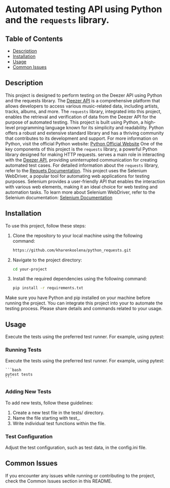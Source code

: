# Automated testing API using Python and the `requests` library.


## Table of Contents

- [Description](#description)
- [Installation](#installation)
- [Usage](#usage)
- [Common Issues](#usage)


## Description

This project is designed to perform testing on the Deezer API using Python and the requests library.
The [Deezer API](https://developers.deezer.com/api) is a comprehensive platform that allows developers to access various music-related data, including artists, tracks, albums, and more. The `requests` library, integrated into this project, enables the retrieval and verification of data from the Deezer API for the purpose of automated testing.
This project is built using Python, a high-level programming language known for its simplicity and readability. Python offers a robust and extensive standard library and has a thriving community that contributes to its development and support. For more information on Python, visit the official Python website: [Python Official Website](https://www.python.org/)
One of the key components of this project is the `requests` library, a powerful Python library designed for making HTTP requests. serves a main role in interacting with the [Deezer API](https://developers.deezer.com/api), providing uninterrupted communication for creating automated test cases. For detailed information about the `requests` library, refer to the [Requets Documentation](https://docs.python-requests.org/en/master/).
This project uses the Selenium WebDriver, a popular tool for automating web applications for testing purposes. Selenium provides a user-friendly API that enables the interaction with various web elements, making it an ideal choice for web testing and automation tasks. To learn more about Selenium WebDriver, refer to the Selenium documentation: [Selenium Documentation](https://www.selenium.dev/documentation/en/)


## Installation

To use this project, follow these steps:

1. Clone the repository to your local machine using the following command:

    ```bash
	https://github.com/kharenkoolena/python_requests.git
    ```

2. Navigate to the project directory:

    ```bash
    cd your-project
    ```

3. Install the required dependencies using the following command:

    ```bash
    pip install -r requirements.txt
    ```

Make sure you have Python and pip installed on your machine before running the project. You can integrate this project into your to automate the testing process. Please share details and commands related to your usage.


## Usage

Execute the tests using the preferred test runner. For example, using pytest:

### Running Tests

Execute the tests using the preferred test runner. For example, using pytest:

    ```bash
	pytest tests
    ```
	
### Adding New Tests

To add new tests, follow these guidelines:

1. Create a new test file in the tests/ directory.
2. Name the file starting with test_.
3. Write individual test functions within the file.
	
### Test Configuration

Adjust the test configuration, such as test data, in the config.ini file.


## Common Issues

If you encounter any issues while running or contributing to the project, check the Common Issues section in this README.
